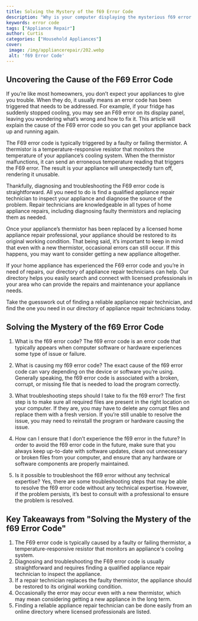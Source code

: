 ```yaml
---
title: Solving the Mystery of the f69 Error Code
description: "Why is your computer displaying the mysterious f69 error code Find out in this blog post as we explore the origins of this code and how to solve the problem"
keywords: error code
tags: ["Appliance Repair"]
author: Curtis
categories: ["Household Appliances"]
cover: 
 image: /img/appliancerepair/202.webp
 alt: 'f69 Error Code'
---
```

## Uncovering the Cause of the F69 Error Code
If you’re like most homeowners, you don’t expect your appliances to give you trouble. When they do, it usually means an error code has been triggered that needs to be addressed. For example, if your fridge has suddenly stopped cooling, you may see an F69 error on its display panel, leaving you wondering what’s wrong and how to fix it. This article will explain the cause of the F69 error code so you can get your appliance back up and running again. 

The F69 error code is typically triggered by a faulty or failing thermistor. A thermistor is a temperature-responsive resistor that monitors the temperature of your appliance’s cooling system. When the thermistor malfunctions, it can send an erroneous temperature reading that triggers the F69 error. The result is your appliance will unexpectedly turn off, rendering it unusable.

Thankfully, diagnosing and troubleshooting the F69 error code is straightforward. All you need to do is find a qualified appliance repair technician to inspect your appliance and diagnose the source of the problem. Repair technicians are knowledgeable in all types of home appliance repairs, including diagnosing faulty thermistors and replacing them as needed. 

Once your appliance’s thermistor has been replaced by a licensed home appliance repair professional, your appliance should be restored to its original working condition. That being said, it’s important to keep in mind that even with a new thermistor, occasional errors can still occur. If this happens, you may want to consider getting a new appliance altogether.

If your home appliance has experienced the F69 error code and you’re in need of repairs, our directory of appliance repair technicians can help. Our directory helps you easily search and connect with licensed professionals in your area who can provide the repairs and maintenance your appliance needs. 

Take the guesswork out of finding a reliable appliance repair technician, and find the one you need in our directory of appliance repair technicians today.

## Solving the Mystery of the f69 Error Code

1. What is the f69 error code?
The f69 error code is an error code that typically appears when computer software or hardware experiences some type of issue or failure.

2. What is causing my f69 error code?
The exact cause of the f69 error code can vary depending on the device or software you’re using. Generally speaking, the f69 error code is associated with a broken, corrupt, or missing file that is needed to load the program correctly.

3. What troubleshooting steps should I take to fix the f69 error?
The first step is to make sure all required files are present in the right location on your computer. If they are, you may have to delete any corrupt files and replace them with a fresh version. If you’re still unable to resolve the issue, you may need to reinstall the program or hardware causing the issue.

4. How can I ensure that I don’t experience the f69 error in the future?
In order to avoid the f69 error code in the future, make sure that you always keep up-to-date with software updates, clean out unnecessary or broken files from your computer, and ensure that any hardware or software components are properly maintained.

5. Is it possible to troubleshoot the f69 error without any technical expertise?
Yes, there are some troubleshooting steps that may be able to resolve the f69 error code without any technical expertise. However, if the problem persists, it’s best to consult with a professional to ensure the problem is resolved.

## Key Takeaways from "Solving the Mystery of the f69 Error Code" 
1. The F69 error code is typically caused by a faulty or failing thermistor, a temperature-responsive resistor that monitors an appliance's cooling system.
2. Diagnosing and troubleshooting the F69 error code is usually straightforward and requires finding a qualified appliance repair technician to inspect the appliance.
3. If a repair technician replaces the faulty thermistor, the appliance should be restored to its original working condition.
4. Occasionally the error may occur even with a new thermistor, which may mean considering getting a new appliance in the long term.
5. Finding a reliable appliance repair technician can be done easily from an online directory where licensed professionals are listed.
